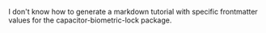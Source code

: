 I don't know how to generate a markdown tutorial with specific frontmatter values for the capacitor-biometric-lock package.